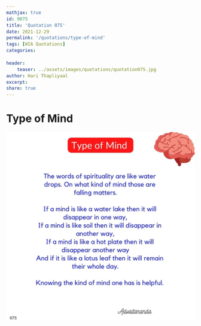 ```yaml
---
mathjax: true
id: 9075
title: 'Quotation 075'
date: 2021-12-29
permalink: '/quotations/type-of-mind'
tags: [WIA Quotations] 
categories: 

header:
    teaser: ../assets/images/quotations/quotation075.jpg
author: Hari Thapliyaal 
excerpt:
share: true 
---
```


# Type of Mind

![Type of Mind](../assets/images/quotations/quotation075.jpg)
